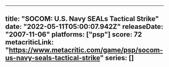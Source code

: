 
---
title: "SOCOM: U.S. Navy SEALs Tactical Strike"
date: "2022-05-11T05:00:07.942Z"
releaseDate: "2007-11-06"
platforms: ["psp"]
score: 72
metacriticLink: "https://www.metacritic.com/game/psp/socom-us-navy-seals-tactical-strike"
series: []
---
